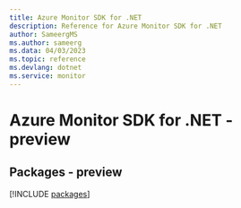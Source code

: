 ```yaml
---
title: Azure Monitor SDK for .NET
description: Reference for Azure Monitor SDK for .NET
author: SameergMS
ms.author: sameerg
ms.data: 04/03/2023
ms.topic: reference
ms.devlang: dotnet
ms.service: monitor
---
```

# Azure Monitor SDK for .NET - preview
## Packages - preview
[!INCLUDE [packages](monitor-index.md)]